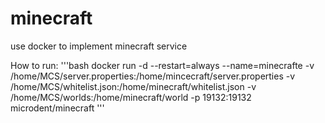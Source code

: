 # minecraft
use docker to implement minecraft service

How to run: '''bash
docker run -d --restart=always --name=minecrafte -v /home/MCS/server.properties:/home/mincecraft/server.properties -v /home/MCS/whitelist.json:/home/minecraft/whitelist.json -v /home/MCS/worlds:/home/minecraft/world -p 19132:19132 microdent/minecraft
'''
